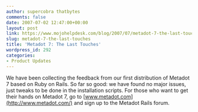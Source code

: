 ```yaml
---
author: supercobra thatbytes
comments: false
date: 2007-07-02 12:47:00+00:00
layout: post
link: https://www.mojohelpdesk.com/blog/2007/07/metadot-7-the-last-touches/
slug: metadot-7-the-last-touches
title: 'Metadot 7: The Last Touches'
wordpress_id: 292
categories:
- Product Updates
---
```


We have been collecting the feedback from our first distribution of Metadot 7 based on Ruby on Rails. So far so good: we have found no major issues, just tweaks to be done in the installation scripts. For those who want to get their hands on Metadot 7, go to [www.metadot.com](http://www.metadot.com/) and sign up to the Metadot Rails forum.
